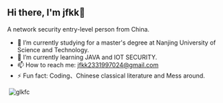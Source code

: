 ## Hi there, I'm jfkk👋
A network security entry-level person from China.
- 🔭 I’m currently studying for a master's degree at Nanjing University of Science and Technology.
- 🌱 I’m currently learning JAVA and IOT SECURITY.
- 📫 How to reach me: jfkk2331997024@gmail.com
- ⚡ Fun fact: Coding、Chinese classical literature and Mess around.
  
<p>&nbsp;<img align="center" src="https://github-readme-stats.vercel.app/api?username=glkfc&show_icons=true&locale=en" alt="glkfc" /></p>
